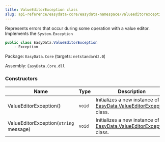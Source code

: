 ```yaml
---
title: ValueEditorException class
slug: api-reference/easydata-core/easydata-namespace/valueeditorexception-class
---
```



Represents errors that occur during some operation with a value editor.  Implements the `System.Exception`
```csharp
public class EasyData.ValueEditorException
    : Exception

```
Package: `EasyData.Core` (targets: `netstandard2.0`)

Assembly: `EasyData.Core.dll`

### Constructors

| Name | Type | Description | 
| --- | --- | --- | 
| ValueEditorException() | `void` | Initializes a new instance of the [EasyData.ValueEditorException](/api-reference/easydata-core/easydata-namespace/valueeditorexception-class) class. | 
| ValueEditorException(`string` message) | `void` | Initializes a new instance of the [EasyData.ValueEditorException](/api-reference/easydata-core/easydata-namespace/valueeditorexception-class) class. |
